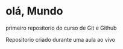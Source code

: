 # olá, Mundo
 primeiro repositorio do curso de Git e Github

Repositorio criado durante uma aula ao vivo
